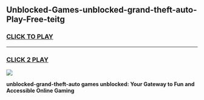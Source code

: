 
## Unblocked-Games-unblocked-grand-theft-auto-Play-Free-teitg
<h3>
<a href="https://premium76.site?title=unblocked-grand-theft-auto&ref=18A1">CLICK TO PLAY</a></h3>
<hr>

<h3>
<a href="https://premium76.site?title=unblocked-grand-theft-auto&ref=18A1">CLICK 2 PLAY</a>
  
</h3>

<a href="https://premium76.site?title=unblocked-grand-theft-auto&ref=18A1"><img src="https://clearcache.store/games.png"></a>


**unblocked-grand-theft-auto games unblocked: Your Gateway to Fun and Accessible Online Gaming**
